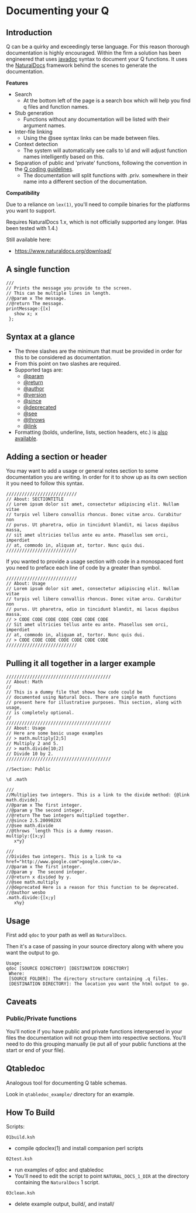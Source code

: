 Documenting your Q
==================

Introduction
------------

Q can be a quirky and exceedingly terse language. For this reason
thorough documentation is highly encouraged. Within the firm a solution
has been engineered that uses
[javadoc](http://java.sun.com/j2se/javadoc/writingdoccomments/) syntax
to document your Q functions. It uses the
[NaturalDocs](http://www.naturaldocs.org/) framework behind the scenes
to generate the documentation.

**Features**

-   Search
    -   At the bottom left of the page is a search box which will help
        you find q files and function names.
-   Stub generation
    -   Functions without any documentation will be listed with their
        argument names.
-   Inter-file linking
    -   Using the @see syntax links can be made between files.
-   Context detection
    -   The system will automatically see calls to \\d and will adjust
        function names intelligently based on this.
-   Separation of public and 'private' functions, following the
    convention in the [Q coding
    guidelines](https://github.com/finos-data-tech/kdb/blob/master/enterprise-best-practices/q-coding-guidelines.md).
    -   The documentation will split functions with .priv. somewhere in
        their name into a different section of the documentation.

**Compatibility**

Due to a reliance on `lex(1)`, you'll need to compile binaries for the platforms you want to support.

Requires NaturalDocs 1.x, which is not officially supported any longer.  (Has been tested with 1.4.)  

Still available here:
-   https://www.naturaldocs.org/download/


A single function
-----------------

    ///
    // Prints the message you provide to the screen.
    // This can be multiple lines in length.
    //@param x The message.
    //@return The message.
    printMessage:{[x]
       show x; x
     };


Syntax at a glance
------------------

-   The three slashes are the minimum that must be provided in order for
    this to be considered as documentation.
-   From this point on two slashes are required.
-   Supported tags are:
    -   [@param](http://www.oracle.com/technetwork/java/javase/documentation/index-137868.html#@param)
    -   [@return](http://www.oracle.com/technetwork/java/javase/documentation/index-137868.html#@return)
    -   [@author](http://www.oracle.com/technetwork/java/javase/documentation/index-137868.html#@author)
    -   [@version](http://www.oracle.com/technetwork/java/javase/documentation/index-137868.html#@version)
    -   [@since](http://www.oracle.com/technetwork/java/javase/documentation/index-137868.html#@since)
    -   [@deprecated](http://www.oracle.com/technetwork/java/javase/documentation/index-137868.html#@deprecated)
    -   [@see](http://www.oracle.com/technetwork/java/javase/documentation/index-137868.html#@see)
    -   [@throws](http://www.oracle.com/technetwork/java/javase/documentation/index-137868.html#@exception)
    -   [@link](http://www.oracle.com/technetwork/java/javase/documentation/index-137868.html#{@link})
-   Formatting (bolds, underline, lists, section headers, etc.) is [also
    available](https://www.naturaldocs.org/reference/formatting/).

Adding a section or header
--------------------------

You may want to add a usage or general notes section to some
documentation you are writing. In order for it to show up as its own
section it you need to follow this syntax.

    ///////////////////////////
    // About: SECTIONTITLE
    // Lorem ipsum dolor sit amet, consectetur adipiscing elit. Nullam vitae 
    // turpis vel libero convallis rhoncus. Donec vitae arcu. Curabitur non 
    // purus. Ut pharetra, odio in tincidunt blandit, mi lacus dapibus massa, 
    // sit amet ultricies tellus ante eu ante. Phasellus sem orci, imperdiet 
    // at, commodo in, aliquam at, tortor. Nunc quis dui.
    ///////////////////////////

If you wanted to provide a usage section with code in a monospaced font
you need to preface each line of code by a greater than symbol.

    ///////////////////////////
    // About: Usage
    // Lorem ipsum dolor sit amet, consectetur adipiscing elit. Nullam vitae 
    // turpis vel libero convallis rhoncus. Donec vitae arcu. Curabitur non 
    // purus. Ut pharetra, odio in tincidunt blandit, mi lacus dapibus massa. 
    // > CODE CODE CODE CODE CODE CODE CODE
    // Sit amet ultricies tellus ante eu ante. Phasellus sem orci, imperdiet 
    // at, commodo in, aliquam at, tortor. Nunc quis dui.
    // > CODE CODE CODE CODE CODE CODE CODE
    ///////////////////////////

Pulling it all together in a larger example
-------------------------------------------

    ////////////////////////////////////////
    // About: Math
    //
    // This is a dummy file that shows how code could be
    // documented using Natural Docs. There are simple math functions
    // present here for illustrative purposes. This section, along with usage,
    // is completely optional.
    //
    ////////////////////////////////////////
    // About: Usage
    // Here are some basic usage examples
    // > math.multiply[2;5]
    // Multiply 2 and 5.
    // > math.divide[10;2]
    // Divide 10 by 2.
    ////////////////////////////////////////

    //Section: Public

    \d .math

    ///
    //Multiplies two integers. This is a link to the divide method: {@link math.divide}.
    //@param x The first integer.
    //@param y The second integer.
    //@return The two integers multiplied together.
    //@since 2.5.200902XX
    //@see math.divide
    //@throws `length This is a dummy reason.
    multiply:{[x;y]
       x*y}

    ///
    //Divides two integers. This is a link to <a href="http://www.google.com">google.com</a>.
    //@param x The first integer.
    //@param y  The second integer.
    //@return x divided by y.
    //@see math.multiply
    //@deprecated Here is a reason for this function to be deprecated.
    //@author wesbo
    .math.divide:{[x;y]
       x%y}



Usage
-----

First add `qdoc` to your path as well as `NaturalDocs`.

Then it's a case of passing in your source directory along with where
you want the output to go.

    Usage:
    qdoc [SOURCE DIRECTORY] [DESTINATION DIRECTORY]
     Where:
     [SOURCE FOLDER]: The directory structure containing .q files.
     [DESTINATION DIRECTORY]: The location you want the html output to go.

Caveats
-------

### Public/Private functions

You'll notice if you have public and private functions interspersed in
your files the documentation will not group them into respective
sections. You'll need to do this grouping manually (ie put all of your
public functions at the start or end of your file).



Qtabledoc
---------

Analogous tool for documenting Q table schemas.

Look in `qtabledoc_example/` directory for an example.


How To Build
------------
Scripts:

`01build.ksh`
- compile qdoclex(1) and install companion perl scripts

`02test.ksh`
- run examples of qdoc and qtabledoc
- You'll need to edit the script to point `NATURAL_DOCS_1_DIR` at
  the directory containing the `NaturalDocs` 1 script.

`03clean.ksh`
- delete example output, build/, and install/

